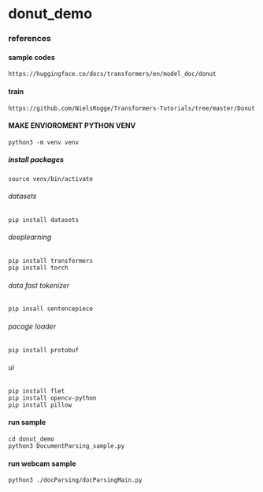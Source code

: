 # donut_demo


### references
#### sample codes
    https://huggingface.co/docs/transformers/en/model_doc/donut

#### train
    https://github.com/NielsRogge/Transformers-Tutorials/tree/master/Donut


#### MAKE ENVIOROMENT PYTHON VENV

    python3 -m venv venv


##### install packages

    source venv/bin/activate

###### datasets
    pip install datasets

###### deeplearning
    pip install transformers
    pip install torch 
###### data fast tokenizer
    pip insall sentencepiece

###### pacage loader
    pip install protobuf
###### ui
    pip install flet 
    pip install opencv-python 
    pip install pillow


#### run sample
    cd donut_demo
    python3 DocumentParsing_sample.py


#### run webcam sample
    python3 ./docParsing/docParsingMain.py
